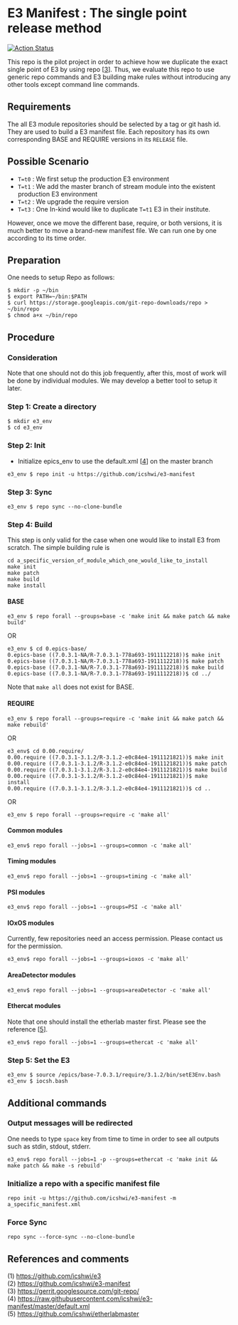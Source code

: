 E3 Manifest : The single point release method
===
[![Action Status](https://github.com/icshwi/e3-manifest/workflows/E3%20Building/badge.svg)](https://github.com/icshwi/e3-manifest/actions?workflow=E3+Building)

This repo is the pilot project in order to achieve how we duplicate the exact single point of E3 by using repo [[3]].  Thus, we evaluate this repo to use generic repo commands and E3 building make rules without introducing any other tools except command line commands. 

## Requirements

The all E3 module repositories should be selected by a tag or git hash id. They are used to build a E3 manifest file. Each repository has its own corresponding BASE and REQUIRE versions in its `RELEASE` file. 

## Possible Scenario


* `T=t0` : We first setup the production E3 environment
* `T=t1` : We add the master branch of stream module into the existent production E3 environment
* `T=t2` : We upgrade the require version
* `T=t3` : One In-kind would like to duplicate `T=t1` E3 in their institute. 

However, once we move the different base, require, or both versions, it is much better to move a brand-new manifest file. We can run one by one according to its time order. 

## Preparation

One needs to setup Repo as follows:

```
$ mkdir -p ~/bin
$ export PATH=~/bin:$PATH
$ curl https://storage.googleapis.com/git-repo-downloads/repo > ~/bin/repo
$ chmod a+x ~/bin/repo
```


## Procedure 

### Consideration

Note that one should not do this job frequently, after this, most of work will be done by individual modules. We may develop a better tool to setup it later.

### Step 1:  Create a directory
```
$ mkdir e3_env
$ cd e3_env
```

### Step 2: Init


* Initialize epics_env to use the default.xml [[4]] on the master branch

```
e3_env $ repo init -u https://github.com/icshwi/e3-manifest
```

### Step 3: Sync

```
e3_env $ repo sync --no-clone-bundle
```


### Step 4: Build

This step is only valid for the case when one would like to install E3 from scratch. The simple building rule is
```
cd a_specific_version_of_module_which_one_would_like_to_install
make init
make patch
make build
make install
```

#### BASE

```
e3_env $ repo forall --groups=base -c 'make init && make patch && make build'
```
OR
```
e3_env $ cd 0.epics-base/
0.epics-base ((7.0.3.1-NA/R-7.0.3.1-778a693-1911112218))$ make init
0.epics-base ((7.0.3.1-NA/R-7.0.3.1-778a693-1911112218))$ make patch
0.epics-base ((7.0.3.1-NA/R-7.0.3.1-778a693-1911112218))$ make build
0.epics-base ((7.0.3.1-NA/R-7.0.3.1-778a693-1911112218))$ cd ../
```
Note that `make all` does not exist for BASE.

#### REQUIRE

```
e3_env $ repo forall --groups=require -c 'make init && make patch && make rebuild'
```
OR
```
e3_env$ cd 0.00.require/
0.00.require ((7.0.3.1-3.1.2/R-3.1.2-e0c84e4-1911121821))$ make init
0.00.require ((7.0.3.1-3.1.2/R-3.1.2-e0c84e4-1911121821))$ make patch
0.00.require ((7.0.3.1-3.1.2/R-3.1.2-e0c84e4-1911121821))$ make build
0.00.require ((7.0.3.1-3.1.2/R-3.1.2-e0c84e4-1911121821))$ make install
0.00.require ((7.0.3.1-3.1.2/R-3.1.2-e0c84e4-1911121821))$ cd ..
```
OR

```
e3_env $ repo forall --groups=require -c 'make all'
```
#### Common modules

```
e3_env$ repo forall --jobs=1 --groups=common -c 'make all'
```

#### Timing modules
```
e3_env$ repo forall --jobs=1 --groups=timing -c 'make all'
```

#### PSI modules
```
e3_env$ repo forall --jobs=1 --groups=PSI -c 'make all'
```

#### IOxOS modules
Currently, few repositories need an access permission. Please contact us for the permission.
```
e3_env$ repo forall --jobs=1 --groups=ioxos -c 'make all'
```


#### AreaDetector modules
```
e3_env$ repo forall --jobs=1 --groups=areaDetector -c 'make all'
```

#### Ethercat modules
Note that one should install the etherlab master first. Please see the reference [[5]].
```
e3_env$ repo forall --jobs=1 --groups=ethercat -c 'make all'
```

### Step 5: Set the E3
```
e3_env $ source /epics/base-7.0.3.1/require/3.1.2/bin/setE3Env.bash
e3_env $ iocsh.bash
```



## Additional commands

### Output messages will be redirected
One needs to type `space` key from time to time in order to see all outputs such as stdin, stdout, stderr.

```
e3_env$ repo forall --jobs=1 -p --groups=ethercat -c 'make init && make patch && make -s rebuild'
```
### Initialize a repo with a specific manifest file
```
repo init -u https://github.com/icshwi/e3-manifest -m a_specific_manifest.xml
```

### Force Sync
```
repo sync --force-sync --no-clone-bundle
```

## References and comments


(1) https://github.com/icshwi/e3                  
(2) https://github.com/icshwi/e3-manifest                     
(3) https://gerrit.googlesource.com/git-repo/                      
(4) https://raw.githubusercontent.com/icshwi/e3-manifest/master/default.xml                      
(5) https://github.com/icshwi/etherlabmaster                            



[1]: https://github.com/icshwi/e3                  
[2]: https://github.com/icshwi/e3-manifest                     
[3]: https://gerrit.googlesource.com/git-repo/                      
[4]: https://raw.githubusercontent.com/icshwi/e3-manifest/master/default.xml                      
[5]: https://github.com/icshwi/etherlabmaster                            

